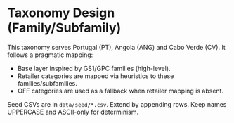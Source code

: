# Taxonomy Design (Family/Subfamily)

This taxonomy serves Portugal (PT), Angola (ANG) and Cabo Verde (CV). It follows a pragmatic mapping:
- Base layer inspired by GS1/GPC families (high-level).
- Retailer categories are mapped via heuristics to these families/subfamilies.
- OFF categories are used as a fallback when retailer mapping is absent.

Seed CSVs are in `data/seed/*.csv`. Extend by appending rows. Keep names UPPERCASE and ASCII-only for determinism.
